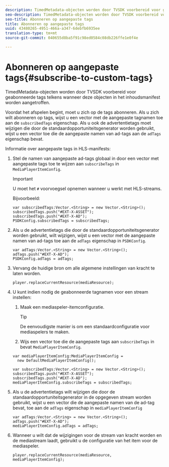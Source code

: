 ```yaml
---
description: TimedMetadata-objecten worden door TVSDK voorbereid voor geabonneerde tags telkens wanneer deze objecten in het inhoudsmanifest worden aangetroffen.
seo-description: TimedMetadata-objecten worden door TVSDK voorbereid voor geabonneerde tags telkens wanneer deze objecten in het inhoudsmanifest worden aangetroffen.
seo-title: Abonneren op aangepaste tags
title: Abonneren op aangepaste tags
uuid: 43480265-4951-466a-a347-6debfb6935ee
translation-type: tm+mt
source-git-commit: 040655d8ba5f91c98ed0584c08db226ffe1e0f4e

---
```



# Abonneren op aangepaste tags{#subscribe-to-custom-tags}

TimedMetadata-objecten worden door TVSDK voorbereid voor geabonneerde tags telkens wanneer deze objecten in het inhoudsmanifest worden aangetroffen.

Voordat het afspelen begint, moet u zich op de tags abonneren.
Als u zich wilt abonneren op tags, wijst u een vector met de aangepaste tagnamen toe aan de `subscribedTags` eigenschap. Als u ook de advertentietags moet wijzigen die door de standaardopportuniteitsgenerator worden gebruikt, wijst u een vector toe die de aangepaste namen van ad-tags aan de `adTags` eigenschap bevat.

Informatie over aangepaste tags in HLS-manifests:

1. Stel de namen van aangepaste ad-tags globaal in door een vector met aangepaste tags toe te wijzen aan `subscribeTags` in `MediaPlayerItemConfig`.

   >[!IMPORTANT]
   >
   >U moet het `#` voorvoegsel opnemen wanneer u werkt met HLS-streams.

   Bijvoorbeeld:

   ```
   var subscribedTags:Vector.<String> = new Vector.<String>(); 
   subscribedTags.push("#EXT-X-ASSET"); 
   subscribedTags.push("#EXT-X-AD"); 
   PSDKConfig.subscribedTags = subscribedTags;
   ```

1. Als u de advertentietags die door de standaardopportuniteitsgenerator worden gebruikt, wilt wijzigen, wijst u een vector met de aangepaste namen van ad-tags toe aan de `adTags` eigenschap in `PSDKConfig`.

   ```
   var adTags:Vector.<String> = new Vector.<String>(); 
   adTags.push("#EXT-X-AD"); 
   PSDKConfig.adTags = adTags; 
   ```

1. Vervang de huidige bron om alle algemene instellingen van kracht te laten worden.

   ```
   player.replaceCurrentResource(mediaResource);
   ```

1. U kunt indien nodig de geabonneerde tagnamen voor een stream instellen:
   1. Maak een mediaspeler-itemconfiguratie.

      >[!TIP]
      >
      >De eenvoudigste manier is om een standaardconfiguratie voor mediaspelers te maken.

   1. Wijs een vector toe die de aangepaste tags aan `subscribeTags` in bevat `MediaPlayerItemConfig`.

   ```
   var mediaPlayerItemConfig:MediaPlayerItemConfig =  
     new DefaultMediaPlayerItemConfig(); 
   
   var subscribedTags:Vector.<String> = new Vector.<String>(); 
   subscribedTags.push("#EXT-X-ASSET"); 
   subscribedTags.push("#EXT-X-AD"); 
   mediaPlayerItemConfig.subscribeTags = subscribedTags;
   ```

1. Als u de advertentietags wilt wijzigen die door de standaardopportuniteitsgenerator in de opgegeven stream worden gebruikt, wijst u een vector die de aangepaste namen van de ad-tag bevat, toe aan de `adTags` eigenschap in `mediaPlayerItemConfig`

   ```
   var adTags:Vector.<String> = new Vector.<String>(); 
   adTags.push("#EXT-X-AD"); 
   mediaPlayerItemConfig.adTags = adTags;
   ```

1. Wanneer u wilt dat de wijzigingen voor de stream van kracht worden en de mediastream laadt, gebruikt u de configuratie van het item voor de mediaspeler.

   ```
   player.replaceCurrentResource(mediaResource, mediaPlayerItemConfig);
   ```

